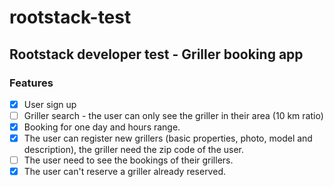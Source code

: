 # rootstack-test

## Rootstack developer test - Griller booking app

### Features

- [x] User sign up
- [ ] Griller search - the user can only see the griller in their area (10 km ratio)
- [x] Booking for one day and hours range.
- [x] The user can register new grillers (basic properties, photo, model and description), the griller need the zip code of the user.
- [ ] The user need to see the bookings of their grillers.
- [x] The user can't reserve a griller already reserved.
